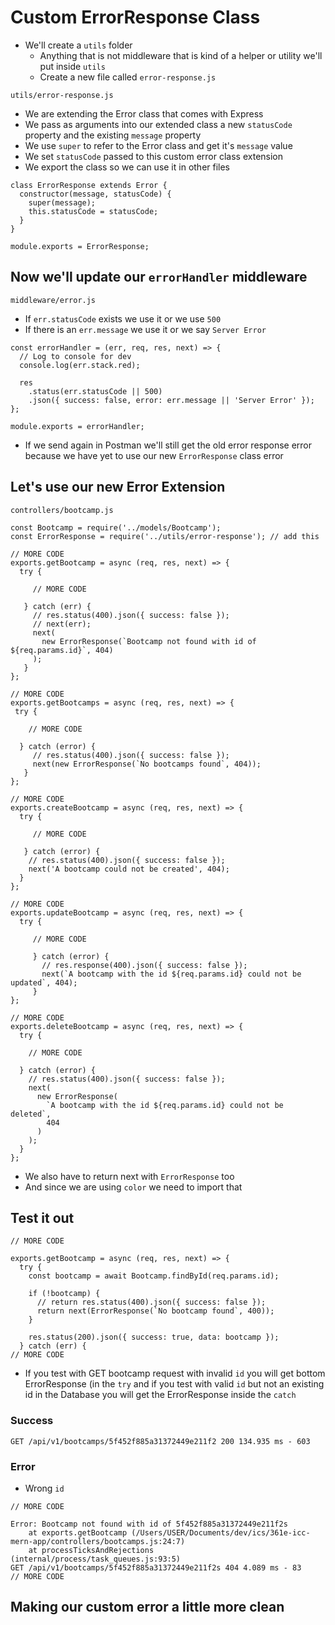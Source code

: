 # Custom ErrorResponse Class
* We'll create a `utils` folder
    - Anything that is not middleware that is kind of a helper or utility we'll put inside `utils`
    - Create a new file called `error-response.js`

`utils/error-response.js`

* We are extending the Error class that comes with Express
* We pass as arguments into our extended class a new `statusCode` property and the existing `message` property
* We use `super` to refer to the Error class and get it's `message` value
* We set `statusCode` passed to this custom error class extension
* We export the class so we can use it in other files

```
class ErrorResponse extends Error {
  constructor(message, statusCode) {
    super(message);
    this.statusCode = statusCode;
  }
}

module.exports = ErrorResponse;
```

## Now we'll update our `errorHandler` middleware
`middleware/error.js`

* If `err.statusCode` exists we use it or we use `500`
* If there is an `err.message` we use it or we say `Server Error`

```
const errorHandler = (err, req, res, next) => {
  // Log to console for dev
  console.log(err.stack.red);

  res
    .status(err.statusCode || 500)
    .json({ success: false, error: err.message || 'Server Error' });
};

module.exports = errorHandler;
```

* If we send again in Postman we'll still get the old error response error because we have yet to use our new `ErrorResponse` class error

## Let's use our new Error Extension

`controllers/bootcamp.js`

```
const Bootcamp = require('../models/Bootcamp');
const ErrorResponse = require('../utils/error-response'); // add this

// MORE CODE
exports.getBootcamp = async (req, res, next) => {
  try {

     // MORE CODE

   } catch (err) {
     // res.status(400).json({ success: false });
     // next(err);
     next(
       new ErrorResponse(`Bootcamp not found with id of ${req.params.id}`, 404)
     );
   }
};

// MORE CODE
exports.getBootcamps = async (req, res, next) => {
 try {

    // MORE CODE

  } catch (error) {
     // res.status(400).json({ success: false });
     next(new ErrorResponse(`No bootcamps found`, 404));
   }
};

// MORE CODE
exports.createBootcamp = async (req, res, next) => {
  try {

     // MORE CODE

   } catch (error) {
    // res.status(400).json({ success: false });
    next('A bootcamp could not be created', 404);
  }
};

// MORE CODE
exports.updateBootcamp = async (req, res, next) => {
  try {

     // MORE CODE

     } catch (error) {
       // res.response(400).json({ success: false });
       next(`A bootcamp with the id ${req.params.id} could not be updated`, 404);
     }
};

// MORE CODE
exports.deleteBootcamp = async (req, res, next) => {
  try {

    // MORE CODE

  } catch (error) {
    // res.status(400).json({ success: false });
    next(
      new ErrorResponse(
        `A bootcamp with the id ${req.params.id} could not be deleted`,
        404
      )
    );
  }
};
```

* We also have to return next with `ErrorResponse` too
* And since we are using `color` we need to import that

## Test it out
```
// MORE CODE

exports.getBootcamp = async (req, res, next) => {
  try {
    const bootcamp = await Bootcamp.findById(req.params.id);

    if (!bootcamp) {
      // return res.status(400).json({ success: false });
      return next(ErrorResponse(`No bootcamp found`, 400));
    }

    res.status(200).json({ success: true, data: bootcamp });
  } catch (err) {
// MORE CODE
```

* If you test with GET bootcamp request with invalid `id` you will get bottom ErrorResponse (in the `try` and if you test with valid `id` but not an existing id in the Database you will get the ErrorResponse inside the `catch`

### Success 
```
GET /api/v1/bootcamps/5f452f885a31372449e211f2 200 134.935 ms - 603
```

### Error
* Wrong `id`

```
// MORE CODE

Error: Bootcamp not found with id of 5f452f885a31372449e211f2s
    at exports.getBootcamp (/Users/USER/Documents/dev/ics/361e-icc-mern-app/controllers/bootcamps.js:24:7)
    at processTicksAndRejections (internal/process/task_queues.js:93:5)
GET /api/v1/bootcamps/5f452f885a31372449e211f2s 404 4.089 ms - 83
// MORE CODE
```

## Making our custom error a little more clean
